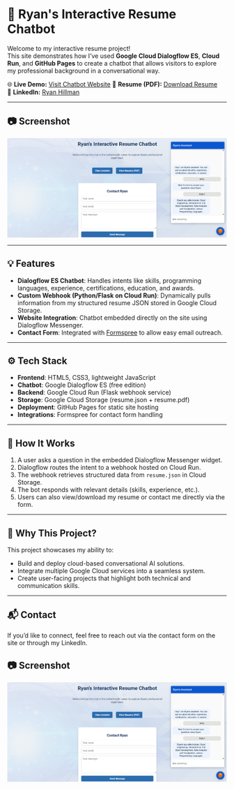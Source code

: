 # 🤖 Ryan's Interactive Resume Chatbot

Welcome to my interactive resume project!  
This site demonstrates how I’ve used **Google Cloud Dialogflow ES**, **Cloud Run**, and **GitHub Pages** to create a chatbot that allows visitors to explore my professional background in a conversational way.

🌐 **Live Demo:** [Visit Chatbot Website](https://ryanhillman.github.io/ryan-dialogflow-bot/) 
📄 **Resume (PDF):** [Download Resume](https://storage.googleapis.com/ryan-resume-bucket/resume.pdf)  
🔗 **LinkedIn:** [Ryan Hillman](https://www.linkedin.com/in/ryan-h-7614a2128/)

---

## 📷 Screenshot
![App Screenshot](./screenshot.png)

---

## 💡 Features
- **Dialogflow ES Chatbot**: Handles intents like skills, programming languages, experience, certifications, education, and awards.  
- **Custom Webhook (Python/Flask on Cloud Run)**: Dynamically pulls information from my structured resume JSON stored in Google Cloud Storage.  
- **Website Integration**: Chatbot embedded directly on the site using Dialogflow Messenger.  
- **Contact Form**: Integrated with [Formspree](https://formspree.io) to allow easy email outreach.  

---

## ⚙️ Tech Stack
- **Frontend**: HTML5, CSS3, lightweight JavaScript  
- **Chatbot**: Google Dialogflow ES (free edition)  
- **Backend**: Google Cloud Run (Flask webhook service)  
- **Storage**: Google Cloud Storage (resume.json + resume.pdf)  
- **Deployment**: GitHub Pages for static site hosting  
- **Integrations**: Formspree for contact form handling  

---

## 🚀 How It Works
1. A user asks a question in the embedded Dialogflow Messenger widget.  
2. Dialogflow routes the intent to a webhook hosted on Cloud Run.  
3. The webhook retrieves structured data from `resume.json` in Cloud Storage.  
4. The bot responds with relevant details (skills, experience, etc.).  
5. Users can also view/download my resume or contact me directly via the form.  

---

## 📌 Why This Project?
This project showcases my ability to:
- Build and deploy cloud-based conversational AI solutions.  
- Integrate multiple Google Cloud services into a seamless system.  
- Create user-facing projects that highlight both technical and communication skills.  

---

## 📬 Contact
If you’d like to connect, feel free to reach out via the contact form on the site or through my LinkedIn.

## 📷 Screenshot
![App Screenshot](./screenshot.png)


